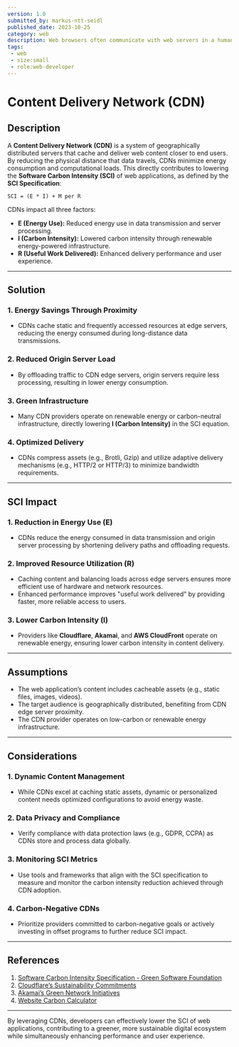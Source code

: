 ```yaml
---
version: 1.0
submitted_by: markus-ntt-seidl
published_date: 2023-10-25
category: web
description: Web browsers often communicate with web servers in a human readable format. These can be HTML, JavaScript and/or CSS files and REST requests which can return a response in JSON. This human readable communication is redundant and, as such, can be compressed to save bandwidth.
tags: 
 - web
 - size:small
 - role:web-developer
---
```


# Content Delivery Network (CDN)

## Description
A **Content Delivery Network (CDN)** is a system of geographically distributed servers that cache and deliver web content closer to end users. By reducing the physical distance that data travels, CDNs minimize energy consumption and computational loads. This directly contributes to lowering the **Software Carbon Intensity (SCI)** of web applications, as defined by the **SCI Specification**:

`SCI = (E * I) + M per R`  

CDNs impact all three factors:  
- **E (Energy Use):** Reduced energy use in data transmission and server processing.  
- **I (Carbon Intensity):** Lowered carbon intensity through renewable energy-powered infrastructure.  
- **R (Useful Work Delivered):** Enhanced delivery performance and user experience.  

---

## Solution
### 1. Energy Savings Through Proximity
- CDNs cache static and frequently accessed resources at edge servers, reducing the energy consumed during long-distance data transmissions.

### 2. Reduced Origin Server Load
- By offloading traffic to CDN edge servers, origin servers require less processing, resulting in lower energy consumption.

### 3. Green Infrastructure
- Many CDN providers operate on renewable energy or carbon-neutral infrastructure, directly lowering **I (Carbon Intensity)** in the SCI equation.

### 4. Optimized Delivery
- CDNs compress assets (e.g., Brotli, Gzip) and utilize adaptive delivery mechanisms (e.g., HTTP/2 or HTTP/3) to minimize bandwidth requirements.

---

## SCI Impact
### 1. Reduction in Energy Use (E)
- CDNs reduce the energy consumed in data transmission and origin server processing by shortening delivery paths and offloading requests.

### 2. Improved Resource Utilization (R)
- Caching content and balancing loads across edge servers ensures more efficient use of hardware and network resources.  
- Enhanced performance improves "useful work delivered" by providing faster, more reliable access to users.

### 3. Lower Carbon Intensity (I)
- Providers like **Cloudflare**, **Akamai**, and **AWS CloudFront** operate on renewable energy, ensuring lower carbon intensity in content delivery.

---

## Assumptions
- The web application’s content includes cacheable assets (e.g., static files, images, videos).
- The target audience is geographically distributed, benefiting from CDN edge server proximity.
- The CDN provider operates on low-carbon or renewable energy infrastructure.

---

## Considerations
### 1. Dynamic Content Management
- While CDNs excel at caching static assets, dynamic or personalized content needs optimized configurations to avoid energy waste.

### 2. Data Privacy and Compliance
- Verify compliance with data protection laws (e.g., GDPR, CCPA) as CDNs store and process data globally.

### 3. Monitoring SCI Metrics
- Use tools and frameworks that align with the SCI specification to measure and monitor the carbon intensity reduction achieved through CDN adoption.

### 4. Carbon-Negative CDNs
- Prioritize providers committed to carbon-negative goals or actively investing in offset programs to further reduce SCI impact.

---

## References
1. [Software Carbon Intensity Specification - Green Software Foundation](https://greensoftware.foundation/projects/software-carbon-intensity)  
2. [Cloudflare’s Sustainability Commitments](https://www.cloudflare.com/sustainability/)  
3. [Akamai’s Green Network Initiatives](https://www.akamai.com/)  
4. [Website Carbon Calculator](https://www.websitecarbon.com/)

---

By leveraging CDNs, developers can effectively lower the SCI of web applications, contributing to a greener, more sustainable digital ecosystem while simultaneously enhancing performance and user experience.
